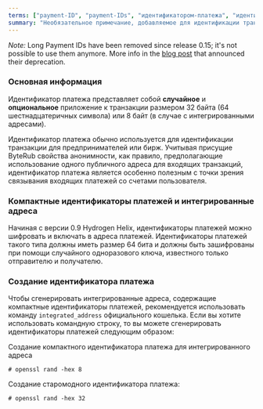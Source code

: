 ```yaml
---
terms: ["payment-ID", "payment-IDs", "идентификатором-платежа", "идентификатор-платежа"]
summary: "Необязательное примечание, добавляемое для идентификации транзакций продавцом и состоящая из 64 символов"
---
```


*Note:* Long Payment IDs have been removed since release 0.15; it's not possible to use them anymore. More info in the [blog post](https://getbyterub.org/2019/06/04/Long-Payment-ID-Deprecation.html) that announced their deprecation.

### Основная информация

Идентификатор платежа представляет собой **случайное** и **опциональное** приложение к транзакции размером 32 байта (64 шестнадцатеричных символа) или 8 байт (в случае с интегрированными адресами).

Идентификатор платежа обычно используется для идентификации транзакции для предпринимателей или бирж. Учитывая присущие ByteRub свойства анонимности, как правило, предполагающие использование одного публичного адреса для входящих транзакций, идентификатор платежа является особенно полезным с точки зрения связывания входящих платежей со счетами пользователя.

### Компактные идентификаторы платежей и интегрированные адреса

Начиная с версии 0.9 Hydrogen Helix, идентификаторы платежей можно шифровать и включать в адреса платежей. Идентификаторы платежей такого типа должны иметь размер 64 бита и должны быть зашифрованы при помощи случайного одноразового ключа, известного только отправителю и получателю.

### Создание идентификатора платежа

Чтобы сгенерировать интегрированные адреса, содержащие компактные идентификаторы платежей, рекомендуется использовать команду `integrated_address` официального кошелька. Если вы хотите использовать командную строку, то вы можете сгенерировать идентификаторы платежей следующим образом:

Создание компактного идентификатора платежа для интегрированного адреса

```# openssl rand -hex 8```

Создание старомодного идентификатора платежа:

```# openssl rand -hex 32```
